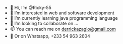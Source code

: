 - 👋 Hi, I’m @Ricky-55
- 👀 I’m interested in web and software development
- 🌱 I’m currently learning java programming language
- 💞️ I’m looking to collaborate on ...
- 📫 You can reach me on derrickazaglo@gmail.com
- 💬 Or on Whatsapp, +233 54 963 2604

<!---
Ricky-55/Ricky-55 is a ✨ special ✨ repository because its `README.md` (this file) appears on your GitHub profile.
You can click the Preview link to take a look at your changes.
--->
